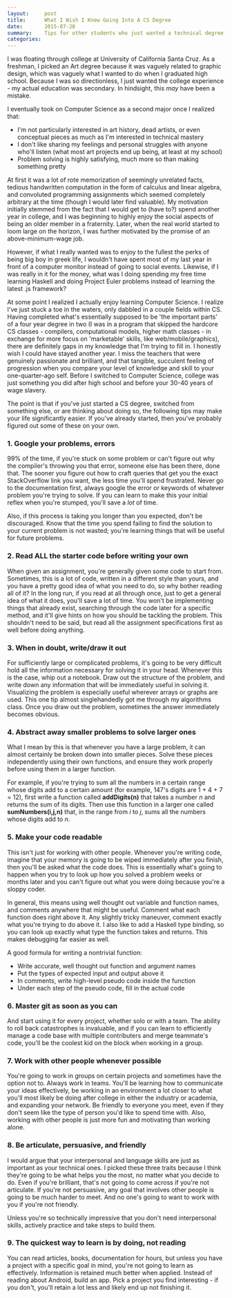 ```yaml
---
layout:     post
title:      What I Wish I Knew Going Into A CS Degree
date:       2015-07-20
summary:    Tips for other students who just wanted a technical degree, but found themselves enjoying it
categories: 
---
```


I was floating through college at University of California Santa Cruz. As a freshman, I picked an Art degree because it was vaguely related to graphic design, which was vaguely what I wanted to do when I graduated high school. Because I was so directionless, I just wanted the college experience - my actual education was secondary. In hindsight, this _may_ have been a mistake. 

I eventually took on Computer Science as a second major once I realized that:

* I'm not particularly interested in art history, dead artists, or even conceptual pieces as much as I'm interested in technical mastery
* I don't like sharing my feelings and personal struggles with anyone who'll listen (what most art projects end up being, at least at my school)
* Problem solving is highly satisfying, much more so than making something pretty

At first it was a lot of rote memorization of seemingly unrelated facts, tedious handwritten computation in the form of calculus and linear algebra, and convoluted programming assignments which seemed completely arbitrary at the time (though I would later find valuable). My motivation initially stemmed from the fact that I would get to (have to?) spend another year in college, and I was beginning to highly enjoy the social aspects of being an older member in a fraternity. Later, when the real world started to loom large on the horizon, I was further motivated by the promise of an above-minimum-wage job.

However, if what I really wanted was to enjoy to the fullest the perks of being big boy in greek life, I wouldn't have spent most of my last year in front of a computer monitor instead of going to social events. Likewise, if I was really in it for the money, what was I doing spending my free time learning Haskell and doing Project Euler problems instead of learning the latest .js framework? 

At some point I realized I actually enjoy learning Computer Science. I realize I've just stuck a toe in the waters, only dabbled in a couple fields within CS. Having completed what's essentially supposed to be 'the important parts' of a four year degree in two (I was in a program that skipped the hardcore CS classes - compilers, computational models, higher math classes - in exchange for more focus on 'marketable' skills, like web/mobile/graphics), there are definitely gaps in my knowledge that I'm trying to fill in. I honestly wish I could have stayed another year. I miss the teachers that were genuinely passionate and brilliant, and that tangible, succulent feeling of progression when you compare your level of knowledge and skill to your one-quarter-ago self. Before I switched to Computer Science, college was just something you did after high school and before your 30-40 years of wage slavery.

The point is that if you've just started a CS degree, switched from something else, or are thinking about doing so, the following tips may make your life significantly easier. If you've already started, then you've probably figured out some of these on your own.

### 1. Google your problems, errors

99% of the time, if you're stuck on some problem or can't figure out why the compiler's throwing you that error, someone else has been there, done that. The sooner you figure out how to craft queries that get you the exact StackOverflow link you want, the less time you'll spend frustrated. Never go to the documentation first, always google the error or keywords of whatever problem you're trying to solve. If you can learn to make this your initial reflex when you're stumped, you'll save a _lot_ of time.

Also, if this process is taking you longer than you expected, don't be discouraged. Know that the time you spend failing to find the solution to your current problem is not wasted; you're learning things that will be useful for future problems.

### 2. Read ALL the starter code before writing your own

When given an assignment, you're generally given some code to start from. Sometimes, this is a lot of code, written in a different style than yours, and you have a pretty good idea of what you need to do, so why bother reading all of it? In the long run, if you read at all through once, just to get a general idea of what it does, you'll save a lot of time. You won't be implementing things that already exist, searching through the code later for a specific method, and it'll give hints on how you should be tackling the problem. This shouldn't need to be said, but read all the assignment specifications first as well before doing anything. 

### 3. When in doubt, write/draw it out

For sufficiently large or complicated problems, it's going to be very difficult hold all the information necessary for solving it in your head. Whenever this is the case, whip out a notebook. Draw out the structure of the problem, and write down any information that will be immediately useful in solving it. Visualizing the problem is especially useful wherever arrays or graphs are used. This one tip almost singlehandedly got me through my algorithms class. Once you draw out the problem, sometimes the answer immediately becomes obvious.

### 4. Abstract away smaller problems to solve larger ones

What I mean by this is that whenever you have a large problem, it can almost certainly be broken down into smaller pieces. Solve these pieces independently using their own functions, and ensure they work properly before using them in a larger function. 

For example, if you're trying to sum all the numbers in a certain range whose digits add to a certain amount (for example, 147's digits are 1 + 4 + 7 = 12), first write a function called __addDigits(n)__ that takes a number _n_ and returns the sum of its digits. Then use this function in a larger one called __sumNumbers(i,j,n)__ that, in the range from _i_ to _j_, sums all the numbers whose digits add to _n_.

### 5. Make your code readable

This isn't just for working with other people. Whenever you're writing code, imagine that your memory is going to be wiped immediately after you finish, then you'll be asked what the code does. This is essentially what's going to happen when you try to look up how you solved a problem weeks or months later and you can't figure out what you were doing because you're a sloppy coder.

In general, this means using well thought out variable and function names, and comments anywhere that might be useful. Comment what each function does right above it. Any slightly tricky maneuver, comment exactly what you're trying to do above it. I also like to add a Haskell type binding, so you can look up exactly what type the function takes and returns. This makes debugging far easier as well.

A good formula for writing a nontrivial function:

* Write accurate, well thought out function and argument names
* Put the types of expected input and output above it
* In comments, write high-level pseudo code inside the function
* Under each step of the pseudo code, fill in the actual code

### 6. Master git as soon as you can

And start using it for every project, whether solo or with a team. The ability to roll back catastrophes is invaluable, and if you can learn to efficiently manage a code base with multiple contributers and merge teammate's code, you'll be the coolest kid on the block when working in a group.

### 7. Work with other people whenever possible

You're going to work in groups on certain projects and sometimes have the option not to. Always work in teams. You'll be learning how to communicate your ideas effectively, be working in an environment a lot closer to what you'll most likely be doing after college in either the industry or academia, and expanding your network. Be friendly to everyone you meet, even if they don't seem like the type of person you'd like to spend time with. Also, working with other people is just more fun and motivating than working alone.

### 8. Be articulate, persuasive, and friendly

I would argue that your interpersonal and language skills are just as important as your technical ones. I picked these three traits because I think they're going to be what helps you the most, no matter what you decide to do. Even if you're brilliant, that's not going to come across if you're not articulate. If you're not persuasive, any goal that involves other people is going to be much harder to meet. And no one's going to want to work with you if you're not friendly. 

Unless you're so technically impressive that you don't need interpersonal skills, actively practice and take steps to build them.

### 9. The quickest way to learn is by doing, not reading

You can read articles, books, documentation for hours, but unless you have a project with a specific goal in mind, you're not going to learn as effectively. Information is retained much better when applied. Instead of reading about Android, build an app. Pick a project you find interesting - if you don't, you'll retain a lot less and likely end up not finishing it.